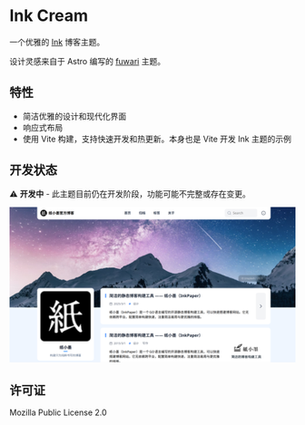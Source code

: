 # Ink Cream

一个优雅的 [Ink](https://github.com/InkProject/ink) 博客主题。

设计灵感来自于 Astro 编写的 [fuwari](https://github.com/saicaca/fuwari) 主题。

## 特性

- 简洁优雅的设计和现代化界面
- 响应式布局
- 使用 Vite 构建，支持快速开发和热更新。本身也是 Vite 开发 Ink 主题的示例

## 开发状态

⚠️ **开发中** - 此主题目前仍在开发阶段，功能可能不完整或存在变更。

![Screenshot](readme_assets/1.png)

## 许可证

Mozilla Public License 2.0